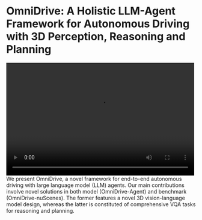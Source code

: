 
# OmniDrive: A Holistic LLM-Agent Framework for Autonomous Driving with 3D Perception, Reasoning and Planning

<!-- ## Introduction -->

<video src="https://github.com/NVlabs/OmniDrive/releases/download/v1.0/demo.mp4" controls="controls" width="500" height="300"></video>
We present OmniDrive, a novel framework for end-to-end autonomous driving with large language model (LLM) agents. Our main contributions involve novel solutions in both model (OmniDrive-Agent) and benchmark (OmniDrive-nuScenes). The former features a novel 3D vision-language model design, whereas the latter is constituted of comprehensive VQA tasks for reasoning and planning.
